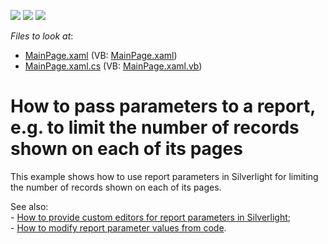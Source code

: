 <!-- default badges list -->
![](https://img.shields.io/endpoint?url=https://codecentral.devexpress.com/api/v1/VersionRange/128602207/10.2.4%2B)
[![](https://img.shields.io/badge/Open_in_DevExpress_Support_Center-FF7200?style=flat-square&logo=DevExpress&logoColor=white)](https://supportcenter.devexpress.com/ticket/details/E2858)
[![](https://img.shields.io/badge/📖_How_to_use_DevExpress_Examples-e9f6fc?style=flat-square)](https://docs.devexpress.com/GeneralInformation/403183)
<!-- default badges end -->
<!-- default file list -->
*Files to look at*:

* [MainPage.xaml](./CS/SilverlightApplication22/MainPage.xaml) (VB: [MainPage.xaml](./VB/SilverlightApplication22/MainPage.xaml))
* [MainPage.xaml.cs](./CS/SilverlightApplication22/MainPage.xaml.cs) (VB: [MainPage.xaml.vb](./VB/SilverlightApplication22/MainPage.xaml.vb))
<!-- default file list end -->
# How to pass parameters to a report, e.g. to limit the number of records shown on each of its pages


<p>This example shows how to use report parameters in Silverlight for limiting the number of records shown on each of its pages.</p><p>See also:<br />
- <a href="https://www.devexpress.com/Support/Center/p/E2856">How to provide custom editors for report parameters in Silverlight</a>;<br />
- <a href="https://www.devexpress.com/Support/Center/p/E2887">How to modify report parameter values from code</a>.</p>

<br/>


